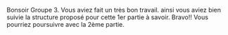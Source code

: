 Bonsoir Groupe 3. Vous aviez fait un très bon travail. ainsi vous aviez bien suivie la structure proposé pour cette 1er partie à savoir. Bravo!! Vous pourriez poursuivre avec la 2ème partie.
